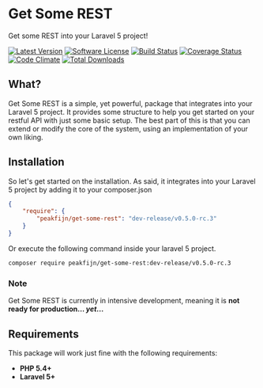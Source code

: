 # Get Some REST
Get some REST into your Laravel 5 project!

[![Latest Version](https://img.shields.io/packagist/v/peakfijn/get-some-rest.svg?style=flat-square)](https://packagist.org/packages/peakfijn/get-some-rest)
[![Software License](https://img.shields.io/badge/license-MIT-brightgreen.svg?style=flat-square)](LICENSE)
[![Build Status](https://img.shields.io/travis/Peakfijn/get-some-rest.svg?style=flat-square)](https://travis-ci.org/Peakfijn/get-some-rest)
[![Coverage Status](https://img.shields.io/coveralls/Peakfijn/get-some-rest/release%2Fv0.5.0-rc.3.svg?style=flat-square)](https://coveralls.io/r/Peakfijn/get-some-rest)
[![Code Climate](https://img.shields.io/codeclimate/github/Peakfijn/get-some-rest.svg?style=flat-square)](https://codeclimate.com/github/Peakfijn/get-some-rest)
[![Total Downloads](https://img.shields.io/packagist/dt/peakfijn/get-some-rest.svg?style=flat-square)](https://packagist.org/packages/peakfijn/get-some-rest)

## What?
Get Some REST is a simple, yet powerful, package that integrates into your Laravel 5 project.
It provides some structure to help you get started on your restful API with just some basic setup.
The best part of this is that you can extend or modify the core of the system, using an implementation of your own liking.

## Installation
So let's get started on the installation.
As said, it integrates into your Laravel 5 project by adding it to your composer.json

```json
{
    "require": {
        "peakfijn/get-some-rest": "dev-release/v0.5.0-rc.3"
    }
}
```

Or execute the following command inside your laravel 5 project.

```sh
composer require peakfijn/get-some-rest:dev-release/v0.5.0-rc.3
```

### Note
Get Some REST is currently in intensive development, meaning it is **not ready for production... _yet_...**

## Requirements
This package will work just fine with the following requirements:

- **PHP 5.4+**
- **Laravel 5+**
